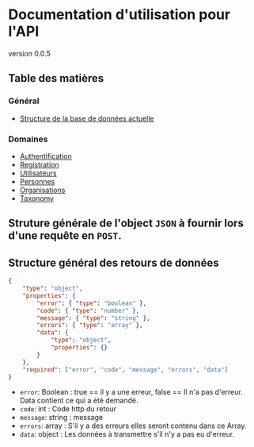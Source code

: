 # Documentation d'utilisation pour l'API
version 0.0.5

## Table des matières
### Général
- [Structure de la base de données actuelle](base-de-donnees.md)
### Domaines
- [Authentification](Authentification.md)
- [Registration](Registration.md)
- [Utilisateurs](Users.md)
- [Personnes](Personnes.md)
- [Organisations](Organisations.md)
- [Taxonomy](Taxonomy.md)


## Struture générale de l'object `JSON` à fournir lors d'une requête en `POST`.

## Structure général des retours de données

```json
{
    "type": "object",
    "properties": {
        "error": { "type": "boolean" },
        "code": { "type": "number" },
        "message": { "type": "string" },
        "errors": { "type": "array" },
        "data": {
            "type": "object",
            "properties": {}
        }
    },
    "required": ["error", "code", "message", "errors", "data"]
}
```

- `error`: Boolean : true == il y a une erreur, false == Il n'a pas d'erreur. Data contient ce qui a été demandé.
- `code`: int : Code http du retour
- `message`: string : message
- `errors`: array : S'il y a des erreurs elles seront contenu dans ce Array.
- `data`: object : Les données à transmettre s'il n'y a pas eu d'erreur.
